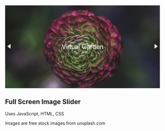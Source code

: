 ![Full Screen Image Slider](full-screen-image-slider-view.png)

## Full Screen Image Slider

Uses JavaScript, HTML, CSS

Images are free stock images from unsplash.com
